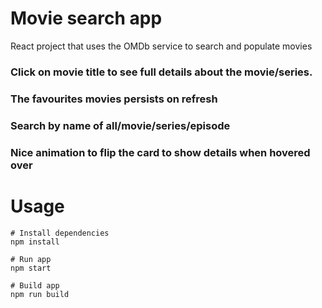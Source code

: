 # Movie search app

React project that uses the OMDb service to search and populate movies

### Click on movie title to see full details about the movie/series.
### The favourites movies persists on refresh
### Search by name of all/movie/series/episode
### Nice animation to flip the card to show details when hovered over

# Usage

```
# Install dependencies
npm install
```

```
# Run app
npm start
```

```
# Build app
npm run build
```
